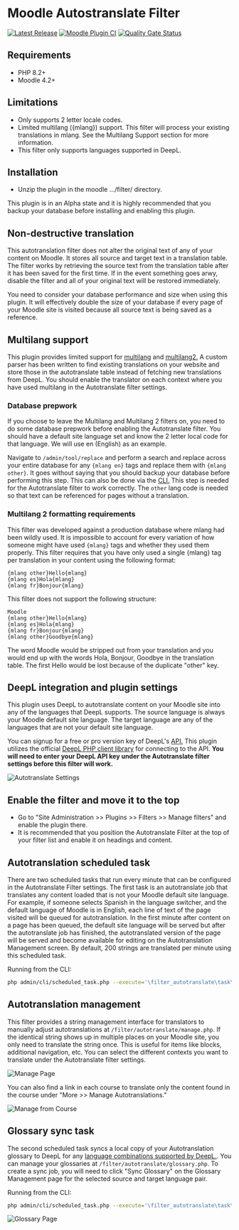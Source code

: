 # Moodle Autostranslate Filter

[![Latest Release](https://img.shields.io/github/v/release/jamfire/moodle-filter_autotranslate)](https://github.com/jamfire/moodle-filter_autotranslate/releases) [![Moodle Plugin CI](https://github.com/jamfire/moodle-filter_autotranslate/actions/workflows/moodle-ci.yml/badge.svg)](https://github.com/jamfire/moodle-filter_autotranslate/actions/workflows/moodle-ci.yml) [![Quality Gate Status](https://sonarcloud.io/api/project_badges/measure?project=jamfire_moodle-filter_autotranslate&metric=alert_status)](https://sonarcloud.io/summary/new_code?id=jamfire_moodle-filter_autotranslate)

## Requirements

- PHP 8.2+
- Moodle 4.2+

## Limitations

- Only supports 2 letter locale codes.
- Limited multilang ({mlang}) support. This filter will process your existing translations in mlang. See the Multilang Support section for more information.
- This filter only supports languages supported in DeepL.

## Installation

- Unzip the plugin in the moodle .../filter/ directory.

This plugin is in an Alpha state and it is highly recommended that you backup your database before installing and enabling this plugin.

## Non-destructive translation

This autotranslation filter does not alter the original text of any of your content on Moodle. It stores all source and target text in a translation table. The filter works by retrieving the source text from the translation table after it has been saved for the first time. If in the event something goes arwy, disable the filter and all of your original text will be restored immediately.

You need to consider your database performance and size when using this plugin. It will effectively double the size of your database if every page of your Moodle site is visited because all source text is being saved as a reference.

## Multilang support

This plugin provides limited support for [multilang](https://docs.moodle.org/403/en/Multi-language_content_filter) and [multilang2.](https://moodle.org/plugins/filter_multilang2) A custom parser has been written to find existing translations on your website and store those in the autotranslate table instead of fetching new translations from DeepL. You should enable the translator on each context where you have used multilang in the Autotranslate filter settings.

### Database prepwork

If you choose to leave the Multilang and Multilang 2 filters on, you need to do some database prepwork before enabling the Autotranslate filter. You should have a default site language set and know the 2 letter local code for that language. We will use en (English) as an example.

Navigate to `/admin/tool/replace` and perform a search and replace across your entire database for any `{mlang en}` tags and replace them with `{mlang other}`. It goes without saying that you should backup your database before performing this step. This can also be done via the [CLI.](https://docs.moodle.org/403/en/Search_and_replace_tool) This step is needed for the Autotranslate filter to work correctly. The `other` lang code is needed so that text can be referenced for pages without a translation.

### Multilang 2 formatting requirements

This filter was developed against a production database where mlang had been wildly used. It is impossible to account for every variation of how someone might have used `{mlang}` tags and whether they used them properly. This filter requires that you have only used a single {mlang} tag per translation in your content using the following format:

```
{mlang other}Hello{mlang}
{mlang es}Hola{mlang}
{mlang fr}Bonjour{mlang}
```

This filter does not support the following structure:

```
Moodle
{mlang other}Hello{mlang}
{mlang es}Hola{mlang}
{mlang fr}Bonjour{mlang}
{mlang other}Goodbye{mlang}
```

The word Moodle would be stripped out from your translation and you would end up with the words Hola, Bonjour, Goodbye in the translation table. The first Hello would be lost because of the duplicate "other" key.

## DeepL integration and plugin settings

This plugin uses DeepL to autotranslate content on your Moodle site into any of the languages that DeepL supports. The source language is always your Moodle default site language. The target language are any of the languages that are not your default site language.

You can signup for a free or pro version key of DeepL's [API.](https://www.deepl.com/pro-api) This plugin utilizes the official [DeepL PHP client library](https://github.com/DeepLcom/deepl-php) for connecting to the API. **You will need to enter your DeepL API key under the Autotranslate filter settings before this filter will work.**

![Autotranslate Settings](docs/settings.jpg)

## Enable the filter and move it to the top

- Go to "Site Administration &gt;&gt; Plugins &gt;&gt; Filters &gt;&gt; Manage filters" and enable the plugin there.
- It is recommended that you position the Autotranslate Filter at the top of your filter list and enable it on headings and content.

## Autotranslation scheduled task

There are two scheduled tasks that run every minute that can be configured in the Autotranslate Filter settings. The first task is an autotranslate job that translates any content loaded that is not your Moodle default site language. For example, if someone selects Spanish in the language switcher, and the default language of Moodle is in English, each line of text of the page visited will be queued for autotranslation. In the first minute after content on a page has been queued, the default site language will be served but after the autotranslate job has finished, the autotranslated version of the page will be served and become available for editing on the Autotranslation Management screen. By default, 200 strings are translated per minute using this scheduled task.

Running from the CLI:

```bash
php admin/cli/scheduled_task.php --execute='\filter_autotranslate\task\autotranslate_task'
```

## Autotranslation management

This filter provides a string management interface for translators to manually adjust autotranslations at `/filter/autotranslate/manage.php`. If the identical string shows up in multiple places on your Moodle site, you only need to translate the string once. This is useful for items like blocks, additional navigation, etc. You can select the different contexts you want to translate under the Autotranslate filter settings.

![Manage Page](docs/manage.jpg)

You can also find a link in each course to translate only the content found in the course under "More &gt;&gt; Manage Autotranslations."

![Manage from Course](docs/course.jpg)

## Glossary sync task

The second scheduled task syncs a local copy of your Autotranslation glossary to DeepL for any [language combinations supported by DeepL.](https://www.deepl.com/docs-api/glossaries). You can manage your glossaries at `/filter/autotranslate/glossary.php`. To create a sync job, you will need to click "Sync Glossary" on the Glossary Management page for the selected source and target language pair.

Running from the CLI:

```bash
php admin/cli/scheduled_task.php --execute='\filter_autotranslate\task\sync_glossaries_task'
```

![Glossary Page](docs/glossary.jpg)
